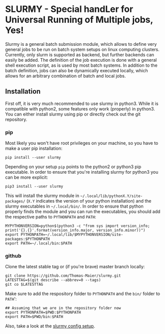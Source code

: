 # SLURMY - Special handLer for Universal Running of Multiple jobs, Yes!

Slurmy is a general batch submission module, which allows to define very general jobs to be run on batch system setups on linux computing clusters. Currently, only slurm is supported as backend, but further backends can easily be added. The definition of the job execution is done with a general shell execution script, as is used by most batch systems. In addition to the batch definition, jobs can also be dynamically executed locally, which allows for an arbitrary combination of batch and local jobs.

## Installation

First off, it is very much recommended to use slurmy in python3. While it is compatible with python2, some features only work (properly) in python3. You can either install slurmy using pip or directly check out the git repository.

### pip

Most likely you won't have root privileges on your machine, so you have to make a user pip installation:

```shell
pip install --user slurmy
```
Depending on your setup `pip` points to the python2 or python3 pip executable. In order to ensure that you're installing slurmy for python3 you can be more explicit:
```shell
pip3 install --user slurmy
```

This will install the slurmy module in `~/.local/lib/pythonX.Y/site-packages/` (`X.Y` indicates the version of your python installation) and the slurmy executables in `~/.local/bin/`. In order to ensure that python properly finds the module and you can run the executables, you should add the respective paths to `PYTHONPATH` and `PATH`:

```shell
MYPYTHONVERSION=python$(python3 -c "from sys import version_info; print('{}.{}'.format(version_info.major, version_info.minor))")
export PYTHONPATH=~/.local/lib/$MYPYTHONVERSION/site-packages:$PYTHONPATH
export PATH=~/.local/bin:$PATH
```

### github

Clone the latest stable tag or (if you're brave) master branch locally:

```shell
git clone https://github.com/Thomas-Maier/slurmy.git
LATESTTAG=$(git describe --abbrev=0 --tags)
git co $LATESTTAG
```

Make sure to add the respository folder to `PYTHONPATH` and the `bin/` folder to `PATH`':

```shell
## Assuming that we are in the repository folder now
export PYTHONPATH=$PWD:$PYTHONPATH
export PATH=$PWD/bin:$PATH
```

Also, take a look at the [slurmy config setup](howto.md#slurmyconfig).
